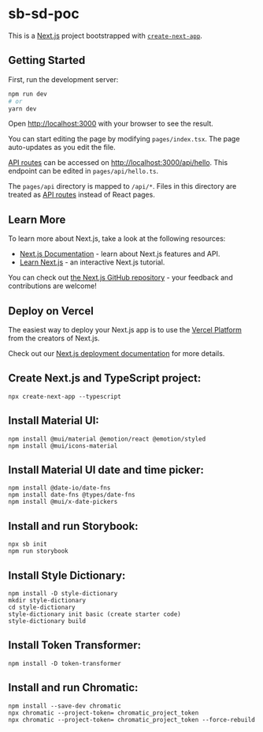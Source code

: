 # sb-sd-poc

This is a [Next.js](https://nextjs.org/) project bootstrapped with [`create-next-app`](https://github.com/vercel/next.js/tree/canary/packages/create-next-app).

## Getting Started

First, run the development server:

```bash
npm run dev
# or
yarn dev
```

Open [http://localhost:3000](http://localhost:3000) with your browser to see the result.

You can start editing the page by modifying `pages/index.tsx`. The page auto-updates as you edit the file.

[API routes](https://nextjs.org/docs/api-routes/introduction) can be accessed on [http://localhost:3000/api/hello](http://localhost:3000/api/hello). This endpoint can be edited in `pages/api/hello.ts`.

The `pages/api` directory is mapped to `/api/*`. Files in this directory are treated as [API routes](https://nextjs.org/docs/api-routes/introduction) instead of React pages.

## Learn More

To learn more about Next.js, take a look at the following resources:

- [Next.js Documentation](https://nextjs.org/docs) - learn about Next.js features and API.
- [Learn Next.js](https://nextjs.org/learn) - an interactive Next.js tutorial.

You can check out [the Next.js GitHub repository](https://github.com/vercel/next.js/) - your feedback and contributions are welcome!

## Deploy on Vercel

The easiest way to deploy your Next.js app is to use the [Vercel Platform](https://vercel.com/new?utm_medium=default-template&filter=next.js&utm_source=create-next-app&utm_campaign=create-next-app-readme) from the creators of Next.js.

Check out our [Next.js deployment documentation](https://nextjs.org/docs/deployment) for more details.

## Create Next.js and TypeScript project:
```
npx create-next-app --typescript
```

## Install Material UI:
```
npm install @mui/material @emotion/react @emotion/styled
npm install @mui/icons-material
```

## Install Material UI date and time picker:
```
npm install @date-io/date-fns
npm install date-fns @types/date-fns
npm install @mui/x-date-pickers
```

## Install and run Storybook:
```
npx sb init
npm run storybook
```

## Install Style Dictionary:
```
npm install -D style-dictionary
mkdir style-dictionary
cd style-dictionary
style-dictionary init basic (create starter code)
style-dictionary build
```

## Install Token Transformer:
```
npm install -D token-transformer
```

## Install and run Chromatic:
```
npm install --save-dev chromatic 
npx chromatic --project-token= chromatic_project_token
npx chromatic --project-token= chromatic_project_token --force-rebuild
```

